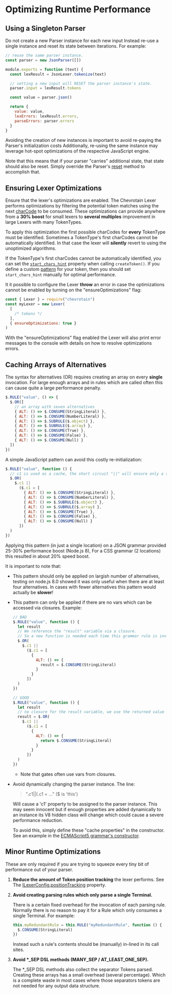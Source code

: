 # Optimizing Runtime Performance

## Using a Singleton Parser

Do not create a new Parser instance for each new input
Instead re-use a single instance and reset its state between iterations. For example:

```javascript
// reuse the same parser instance.
const parser = new JsonParser([])

module.exports = function (text) {
  const lexResult = JsonLexer.tokenize(text)

  // setting a new input will RESET the parser instance's state.
  parser.input = lexResult.tokens

  const value = parser.json()

  return {
    value: value,
    lexErrors: lexResult.errors,
    parseErrors: parser.errors
  }
}
```

Avoiding the creation of new instances is important to avoid re-paying the Parser's initialization costs
Additionally, re-using the same instance may leverage hot-spot optimizations of the respective JavaScript engine.

Note that this means that if your parser "carries" additional state, that state should also be reset.
Simply override the Parser's [reset](https://chevrotain.io/documentation/7_1_2/classes/cstparser.html#reset) method
to accomplish that.

## Ensuring Lexer Optimizations

Ensure that the lexer's optimizations are enabled.
The Chevrotain Lexer performs optimizations by filtering the potential token matches
using the next [charCode](https://developer.mozilla.org/en-US/docs/Web/JavaScript/Reference/Global_Objects/String/charCodeAt) to be consumed.
These optimizations can provide anywhere from a **30% boost** for small lexers
to **several multiples** improvement in large Lexers with many TokenTypes.

To apply this optimization the first possible charCodes for **every** TokenType must be identified.
Sometimes a TokenType's first charCodes cannot be automatically identified.
In that case the lexer will **silently** revert to using the unoptimized algorithms.

If the TokenType's first charCodes cannot be automatically identified, you can set the [`start_chars_hint`](https://chevrotain.io/documentation/7_1_2/interfaces/itokenconfig.html#start_chars_hint) property when calling `createToken()`. If you define a custom [pattern](https://chevrotain.io/documentation/7_1_2/interfaces/itokenconfig.html#pattern) for your token, then you should set `start_chars_hint` manually for optimal performance.

It it possible to configure the Lexer **throw** an error
in case the optimizations cannot be enabled by turning on the
"ensureOptimizations" flag:

```javascript
const { Lexer } = require("chevrotain")
const myLexer = new Lexer(
  [
    /* tokens */
  ],
  { ensureOptimizations: true }
)
```

With the "ensureOptimizations" flag enabled the Lexer will also print error messages
to the console with details on how to resolve optimizations errors.

## Caching Arrays of Alternatives

The syntax for alternatives (OR) requires creating an array on every **single** invocation.
For large enough arrays and in rules which are called often this can cause quite a large performance penalty.

```javascript
$.RULE("value", () => {
  $.OR([
    // an array with seven alternatives
    { ALT: () => $.CONSUME(StringLiteral) },
    { ALT: () => $.CONSUME(NumberLiteral) },
    { ALT: () => $.SUBRULE($.object) },
    { ALT: () => $.SUBRULE($.array) },
    { ALT: () => $.CONSUME(True) },
    { ALT: () => $.CONSUME(False) },
    { ALT: () => $.CONSUME(Null) }
  ])
})
```

A simple JavaScript pattern can avoid this costly re-initialization:

```javascript
$.RULE("value", function () {
  // c1 is used as a cache, the short circuit "||" will ensure only a single initialization
  $.OR(
    $.c1 ||
      ($.c1 = [
        { ALT: () => $.CONSUME(StringLiteral) },
        { ALT: () => $.CONSUME(NumberLiteral) },
        { ALT: () => $.SUBRULE($.object) },
        { ALT: () => $.SUBRULE($.array) },
        { ALT: () => $.CONSUME(True) },
        { ALT: () => $.CONSUME(False) },
        { ALT: () => $.CONSUME(Null) }
      ])
  )
})
```

Applying this pattern (in just a single location) on a JSON grammar provided 25-30% performance boost
(Node.js 8), For a CSS grammar (2 locations) this resulted in about 20% speed boost.

It is important to note that:

- This pattern should only be applied on largish number of alternatives, testing on node.js 8.0 showed
  it was only useful when there are at least four alternatives. In cases with fewer alternatives this pattern
  would actually be **slower**!

- This pattern can only be applied if there are no vars which can be accessed via closures.
  Example:

  ```javascript
  // BAD
  $.RULE("value", function () {
    let result
    // We reference the "result" variable via a closure.
    // So a new function is needed each time this grammar rule is invoked.
    $.OR(
      $.c1 ||
        ($.c1 = [
          {
            ALT: () => {
              result = $.CONSUME(StringLiteral)
            }
          }
        ])
    )
  })

  // GOOD
  $.RULE("value", function () {
    let result
    // no closure for the result variable, we use the returned value of the OR instead.
    result = $.OR(
      $.c1 ||
        ($.c1 = [
          {
            ALT: () => {
              return $.CONSUME(StringLiteral)
            }
          }
        ])
    )
  })
  ```

  - Note that gates often use vars from closures.

- Avoid dynamically changing the parser instance. The line:

  > "$.c1 || ($.c1 = ..." (\$ is 'this')

  Will cause a 'c1' property to be assigned to the parser instance.
  This may seem innocent but if enough properties are added dynamically to an instance
  its V8 hidden class will change which could cause a severe performance reduction.

  To avoid this, simply define these "cache properties" in the constructor.
  See an example in the [ECMAScript5 grammar's constructor](https://github.com/chevrotain/chevrotain/blob/ac21570b97a8de0d6b91f29979aed8041455cacd/examples/grammars/ecma5/ecma5_parser.js#L37-L43).

## Minor Runtime Optimizations

These are only required if you are trying to squeeze every tiny bit of performance out of your parser.

1.  **Reduce the amount of Token position tracking** the lexer performs.
    See The [ILexerConfig.positionTracking](https://chevrotain.io/documentation/7_1_2/interfaces/ilexerconfig.html) property.

2.  **Avoid creating parsing rules which only parse a single Terminal.**

    There is a certain fixed overhead for the invocation of each parsing rule.
    Normally there is no reason to pay it for a Rule which only consumes a single Terminal.
    For example:

    ```javascript
    this.myRedundantRule = this.RULE("myRedundantRule", function () {
      $.CONSUME(StringLiteral)
    })
    ```

    Instead such a rule's contents should be (manually) in-lined in its call sites.

3.  **Avoid \*\_SEP DSL methods (MANY_SEP / AT_LEAST_ONE_SEP).**

    The \*\_SEP DSL methods also collect the separator Tokens parsed. Creating these arrays has a small overhead (several percentage).
    Which is a complete waste in most cases where those separators tokens are not needed for any output data structure.
